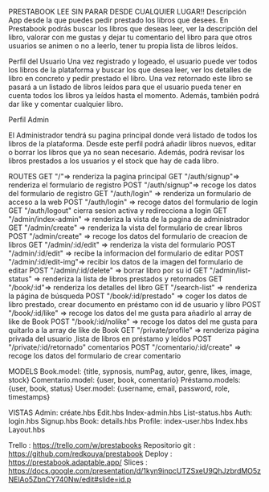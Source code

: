 PRESTABOOK LEE SIN PARAR DESDE CUALQUIER LUGAR!!
Descripción
App desde la que puedes pedir prestado los libros que desees. En Prestabook podrás buscar los libros que deseas leer, ver la descripción del libro, valorar con me gustas y dejar tu comentario del libro para que otros usuarios se animen o no a leerlo, tener tu propia lista de libros leídos.

Perfil del Usuario
Una vez registrado y logeado, el usuario puede ver todos los libros de la plataforma y buscar los que desea leer, ver los detalles de libro en concreto y pedir prestado el libro. Una vez retornado este libro se pasará a un listado de libros leídos para que el usuario pueda tener en cuenta todos los libros ya leídos hasta el momento. Además, también podrá dar like y comentar cualquier libro.

Perfil Admin

El Administrador tendrá su pagina principal donde verá listado de todos los libros de la plataforma. Desde este perfil podrá añadir libros nuevos, editar o borrar los libros que ya no sean necesario. Además, podrá revisar los libros prestados a los usuarios y el stock que hay de cada libro.

ROUTES
GET "/"=> renderiza la pagina principal
GET "/auth/signup"=> renderiza el formulario de registro
POST "/auth/signup"=> recoge los datos del formulario de registro
GET "/auth/login" => renderiza un formulario de acceso a la web
POST "/auth/login" => recoge datos del formulario de login
GET "/auth/logout" cierra sesion activa y redirecciona a login
GET "/admin/index-admin" => renderiza la vista de la pagina de administrador
GET "/admin/create" => renderiza la vista del formulario de crear libros
POST "/admin/create" => recoge los datos del formulario de creacion de libros
GET "/admin/:id/edit" => renderiza la vista del formulario
POST "/admin/:id/edit" => recibe la informacion del formulario de editar
POST "/admin/:id/edit-img"=> recibir los datos de la imagen del formulario de editar
POST "/admin/:id/delete" => borrar libro por su id
GET "/admin/list-status" => renderiza la lista de libros prestados y retornados
GET "/book/:id"=> renderiza los detalles del libro
GET "/search-list" => renderiza la página de búsqueda
POST "/book/:id/prestado" => coger los datos de libro prestado, crear documento en préstamo con id de usuario y libro
POST "/book/:id/like" => recoge los datos del me gusta para añadirlo al array de like de Book
POST "/book/:id/nolike" => recoge los datos del me gusta para quitarlo a la array de like de Book
GET "/private/profile" => renderiza página privada del usuario ,lista de libros en préstamo y leídos
POST "/private/:id/retornado"
comentarios
POST "/comentario/:id/create" => recoge los datos del formulario de crear comentario


MODELS
Book.model: {title, sypnosis, numPag, autor, genre, likes, image, stock}
Comentario.model: {user, book, comentario}
Préstamo.models: {user, book, status}
User.model: {username, email, password, role, timestamps}

VISTAS
Admin: créate.hbs
	Edit.hbs
	Index-admin.hbs
	List-status.hbs
Auth: login.hbs
	Signup.hbs
Book: details.hbs
Profile: index-user.hbs
Index.hbs
Layout.hbs

Trello : https://trello.com/w/prestabooks
Repositorio git : https://github.com/redkouya/prestabook
Deploy : https://prestabook.adaptable.app/
Slices : https://docs.google.com/presentation/d/1kyn9inpcUTZSxeU9QhJzbrdMO5zNElAo5ZbnCY740Nw/edit#slide=id.p
